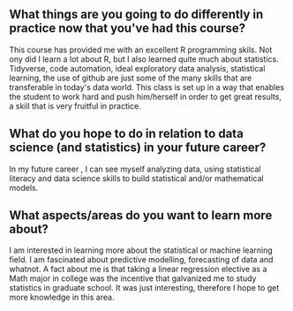 ## What things are you going to do differently in practice now that you've had this course? 
  This course has provided me with an excellent R programming skils. Not ony did I learn a lot about R, but I also learned quite much about statistics.
   Tidyverse, code automation, ideal exploratory data analysis, statistical learning, the use of github are just some of the many skills that are transferable
   in today's data world. This class is set up in a way that enables the student to work hard and push him/herself in order to get great results, a skill that
   is very fruitful in practice.  
   
## What do you hope to do in relation to data science (and statistics) in your future career?  
  In my future career , I can see myself analyzing data, using statistical literacy and data science skills to build statistical and/or mathematical 
  models. 
  
## What aspects/areas do you want to learn more about?  
  I am interested in learning more about the statistical or machine learning field. I am fascinated about predictive modelling, forecasting of data and whatnot.
  A fact about me is that taking a linear regression elective as a Math major in college was the incentive that galvanized me to study statistics in graduate school. 
  It was just interesting, therefore I hope to get more knowledge in this area. 
  

